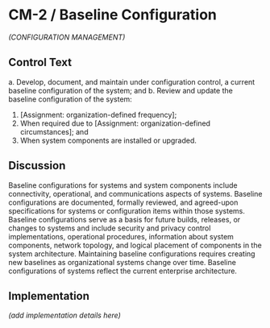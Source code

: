 # CM-2 / Baseline Configuration

_(CONFIGURATION MANAGEMENT)_

## Control Text


a. Develop, document, and maintain under configuration control, a current baseline configuration of the system; and
b. Review and update the baseline configuration of the system:

1. [Assignment: organization-defined frequency];
2. When required due to [Assignment: organization-defined circumstances]; and
3. When system components are installed or upgraded.

## Discussion

Baseline configurations for systems and system components include connectivity, operational, and communications aspects of systems. Baseline configurations are documented, formally reviewed, and agreed-upon specifications for systems or configuration items within those systems. Baseline configurations serve as a basis for future builds, releases, or changes to systems and include security and privacy control implementations, operational procedures, information about system components, network topology, and logical placement of components in the system architecture. Maintaining baseline configurations requires creating new baselines as organizational systems change over time. Baseline configurations of systems reflect the current enterprise architecture.

## Implementation

_(add implementation details here)_